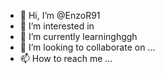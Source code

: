 - 👋 Hi, I’m @EnzoR91
- 👀 I’m interested in 
- 🌱 I’m currently learninghggh
- 💞️ I’m looking to collaborate on ...
- 📫 How to reach me ...

<!---
EnzoR91/EnzoR91 is a ✨ special ✨ repository because its `README.md` (this file) appears on your GitHub profile.
You can click the Preview link to take a look at your changes.
--->

